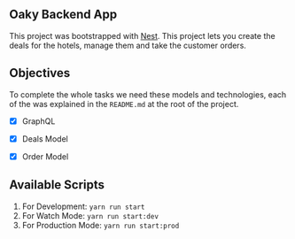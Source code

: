 ## Oaky Backend App
This project was bootstrapped with [Nest](https://github.com/nestjs/nest).
This project lets you create the deals for the hotels, manage them and take the customer orders.

## Objectives
To complete the whole tasks we need these models and technologies, each of the was explained in the `README.md` at the root of the project.
- [x] GraphQL
- [x] Deals Model
- [x] Order Model


## Available Scripts
1. For Development: `yarn run start`
2. For Watch Mode: `yarn run start:dev`
3. For Production Mode: `yarn run start:prod`

